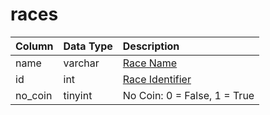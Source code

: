 # races

| Column | Data Type | Description |
| :--- | :--- | :--- |
| name | varchar | [Race Name](../../../../categories/npc/race-list) |
| id | int | [Race Identifier](../../../../categories/npc/race-list) |
| no_coin | tinyint | No Coin: 0 = False, 1 = True |

